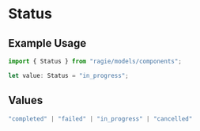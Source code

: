 # Status

## Example Usage

```typescript
import { Status } from "ragie/models/components";

let value: Status = "in_progress";
```

## Values

```typescript
"completed" | "failed" | "in_progress" | "cancelled"
```